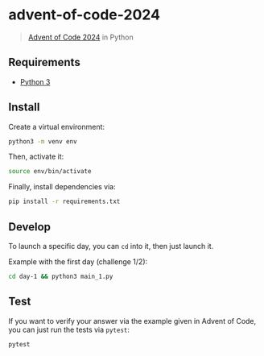 # advent-of-code-2024

> [Advent of Code 2024](https://adventofcode.com/2024) in Python

## Requirements

- [Python 3](https://www.python.org/downloads/)

## Install

Create a virtual environment:
```sh
python3 -m venv env
```

Then, activate it:
```sh
source env/bin/activate
```

Finally, install dependencies via:
```sh
pip install -r requirements.txt
```

## Develop

To launch a specific day, you can `cd` into it, then just launch it. 

Example with the first day (challenge 1/2):
```sh
cd day-1 && python3 main_1.py
```

## Test

If you want to verify your answer via the example given in Advent of Code, you can just run the tests via `pytest`: 
```sh
pytest
```